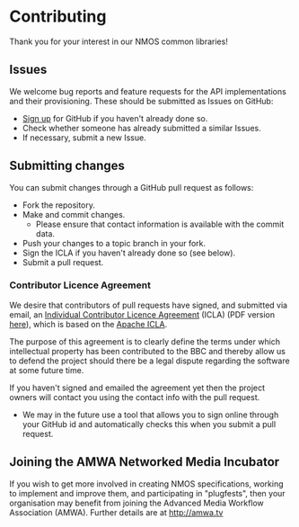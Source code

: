 # Contributing

Thank you for your interest in our NMOS common libraries!

## Issues

We welcome bug reports and feature requests for the API implementations and their provisioning.  These should be submitted as Issues on GitHub:

- [Sign up][join] for GitHub if you haven't already done so.
- Check whether someone has already submitted a similar Issues.
- If necessary, submit a new Issue.

## Submitting changes

You can submit changes through a GitHub pull request as follows:

* Fork the repository.
* Make and commit changes.
  - Please ensure that contact information is available with the commit data.
* Push your changes to a topic branch in your fork.
* Sign the ICLA if you haven't already done so (see below).
* Submit a pull request.

### Contributor Licence Agreement

We desire that contributors of pull requests have signed, and submitted via email, an [Individual Contributor Licence Agreement][ICLA] (ICLA) (PDF version [here][ICLA-pdf]), which is based on the [Apache ICLA][Apache-ICLA].

The purpose of this agreement is to clearly define the terms under which intellectual property has been contributed to the BBC and thereby allow us to defend the project should there be a legal dispute regarding the software at some future time.

If you haven't signed and emailed the agreement yet then the project owners will contact you using the contact info with the pull request.

  * We may in the future use a tool that allows you to sign online through your GitHub id and automatically checks this when you submit a pull request.




## Joining the AMWA Networked Media Incubator

If you wish to get more involved in creating NMOS specifications, working to implement and improve them, and participating in "plugfests", then your organisation may benefit from joining the Advanced Media Workflow Association (AMWA). Further details are at http://amwa.tv



  [join]: https://github.com/join "GitHub sign-up"

  [ICLA]: ICLA.md "ICLA"


  [ICLA-pdf]: ICLA.pdf "ICLA in PDF"

  [Apache-ICLA]: https://www.apache.org/licenses/icla.pdf "Apache ICLA"
